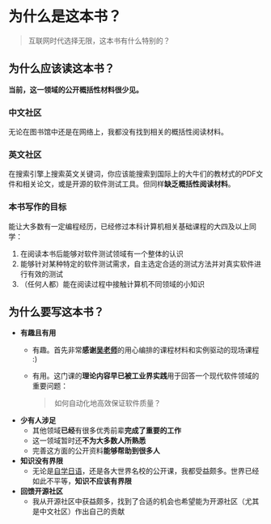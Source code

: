 # 为什么是这本书？

> 互联网时代选择无限，这本书有什么特别的？

## 为什么应该读这本书？

 **当前，这一领域的公开概括性材料很少见。**

### 中文社区

无论在图书馆中还是在网络上，我都没有找到相关的概括性阅读材料。

### 英文社区

在搜索引擎上搜索英文关键词，你应该能搜索到国际上的大牛们的教材式的PDF文件和相关论文，或是开源的软件测试工具。但同样**缺乏概括性阅读材料**。

### 本书写作的目标

能让大多数有一定编程经历，已经修过本科计算机相关基础课程的大四及以上同学：

1. 在阅读本书后能够对软件测试领域有一个整体的认识
2. 能够针对某种特定的软件测试需求，自主选定合适的测试方法并对真实软件进行有效的测试
3. （任何人都）能在阅读过程中接触计算机不同领域的小知识

## 为什么要写这本书？

* **有趣且有用**
  * 有趣。首先非常**感谢**[**吴老师**](http://gist.nju.edu.cn/~huayao/)的用心编排的课程材料和实例驱动的现场课程 :\)
  * 有用。这门课的**理论内容早已被工业界实践**用于回答一个现代软件领域的重要问题：

    > ​ 如何自动化地高效保证软件质量？
* **少有人涉足**
  * 其他领域**已经**有很多优秀前辈**完成了重要的工作**
  * 这一领域暂时还**不为大多数人所熟悉**
  * 完善这方面的公开资料**能够帮助到很多人**
* **知识没有界限**
  * 无论是[自学日语](https://www.douban.com/group/topic/139681153/)，还是各大世界名校的公开课，我都受益颇多。世界已经如此不平等，**知识不应该有界限**
* **回馈开源社区**
  * 我从开源社区中获益颇多，找到了合适的机会也希望能为开源社区（尤其是中文社区）作出自己的贡献

